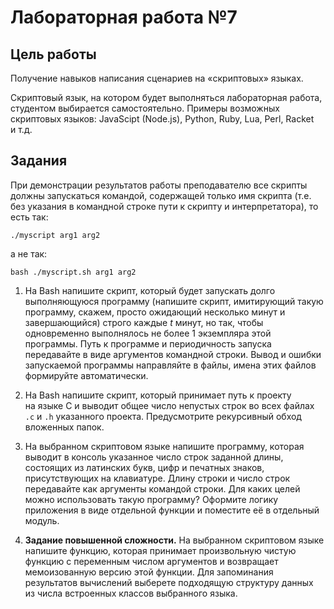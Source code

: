 # Лабораторная работа №7

## Цель работы

Получение навыков написания сценариев на &laquo;скриптовых&raquo; языках.

Скриптовый язык, на котором будет выполняться лабораторная работа, студентом
выбирается самостоятельно. Примеры возможных скриптовых языков: JavaScipt
(Node.js), Python, Ruby, Lua, Perl, Racket и т.д.

## Задания

При демонстрации результатов работы преподавателю все скрипты должны
запускаться командой, содержащей только имя скрипта (т.е. без указания
в командной строке пути к скрипту и интерпретатора), то есть так:

`./myscript arg1 arg2`

а не так:

`bash ./myscript.sh arg1 arg2`

1.  Ha Bash напишите скрипт, который будет запускать долго выполняющуюся
    программу (напишите скрипт, имитирующий такую программу, скажем, просто
    ожидающий несколько минут и завершающийся) строго каждые *t* минут,
    но так, чтобы одновременно выполнялось не более 1 экземпляра этой программы.
    Путь к программе и периодичность запуска передавайте в виде аргументов
    командной строки. Вывод и ошибки запускаемой программы направляйте в файлы,
    имена этих файлов формируйте автоматически.

2.  Ha Bash напишите скрипт, который принимает путь к проекту на языке C
    и выводит общее число непустых строк во всех файлах `.c` и `.h` указанного
    проекта. Предусмотрите рекурсивный обход вложенных папок.

3.  Ha выбранном скриптовом языке напишите программу, которая выводит в консоль
    указанное число строк заданной длины, состоящих из латинских букв, цифр
    и печатных знаков, присутствующих на клавиатуре. Длину строки и число строк
    передавайте как аргументы командой строки. Для каких целей можно
    использовать такую программу? Оформите логику приложения в виде отдельной
    функции и поместите её в отдельный модуль.

4. **Задание повышенной сложности.** Ha выбранном скриптовом языке напишите
   функцию, которая принимает произвольную чистую функцию с переменным числом
   аргументов и возвращает мемоизованную версию этой функции. Для запоминания
   результатов вычислений выберете подходящую структуру данных из числа
   встроенных классов выбранного языка.
